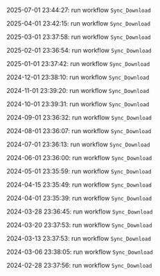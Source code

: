 2025-07-01 23:44:27: run workflow `Sync_Download` 

2025-04-01 23:42:15: run workflow `Sync_Download` 

2025-03-01 23:37:58: run workflow `Sync_Download` 

2025-02-01 23:36:54: run workflow `Sync_Download` 

2025-01-01 23:37:42: run workflow `Sync_Download` 

2024-12-01 23:38:10: run workflow `Sync_Download` 

2024-11-01 23:39:20: run workflow `Sync_Download` 

2024-10-01 23:39:31: run workflow `Sync_Download` 

2024-09-01 23:36:32: run workflow `Sync_Download` 

2024-08-01 23:36:07: run workflow `Sync_Download` 

2024-07-01 23:36:13: run workflow `Sync_Download` 

2024-06-01 23:36:00: run workflow `Sync_Download` 

2024-05-01 23:35:59: run workflow `Sync_Download` 

2024-04-15 23:35:49: run workflow `Sync_Download` 

2024-04-01 23:35:39: run workflow `Sync_Download` 

2024-03-28 23:36:45: run workflow `Sync_Download` 

2024-03-20 23:37:53: run workflow `Sync_Download` 

2024-03-13 23:37:53: run workflow `Sync_Download` 

2024-03-06 23:38:05: run workflow `Sync_Download` 

2024-02-28 23:37:56: run workflow `Sync_Download` 


